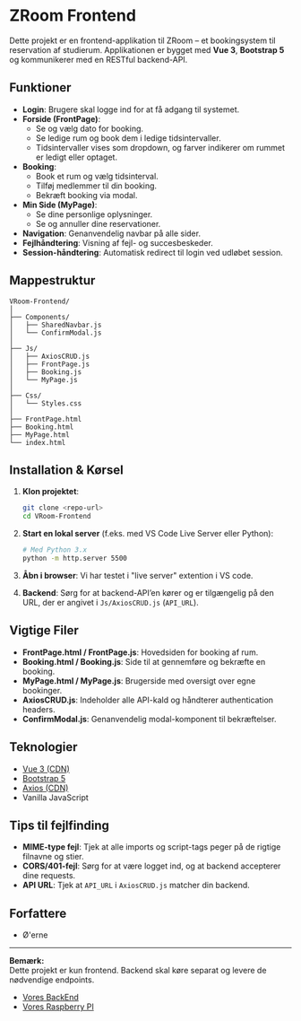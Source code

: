 # ZRoom Frontend

Dette projekt er en frontend-applikation til ZRoom – et bookingsystem til reservation af studierum. Applikationen er bygget med **Vue 3**, **Bootstrap 5** og kommunikerer med en RESTful backend-API.

## Funktioner

- **Login**: Brugere skal logge ind for at få adgang til systemet.
- **Forside (FrontPage)**: 
  - Se og vælg dato for booking.
  - Se ledige rum og book dem i ledige tidsintervaller.
  - Tidsintervaller vises som dropdown, og farver indikerer om rummet er ledigt eller optaget.
- **Booking**:
  - Book et rum og vælg tidsinterval.
  - Tilføj medlemmer til din booking.
  - Bekræft booking via modal.
- **Min Side (MyPage)**:
  - Se dine personlige oplysninger.
  - Se og annuller dine reservationer.
- **Navigation**: Genanvendelig navbar på alle sider.
- **Fejlhåndtering**: Visning af fejl- og succesbeskeder.
- **Session-håndtering**: Automatisk redirect til login ved udløbet session.

## Mappestruktur

```
VRoom-Frontend/
│
├── Components/
│   ├── SharedNavbar.js
│   └── ConfirmModal.js
│
├── Js/
│   ├── AxiosCRUD.js
│   ├── FrontPage.js
│   ├── Booking.js
│   └── MyPage.js
│
├── Css/
│   └── Styles.css
│
├── FrontPage.html
├── Booking.html
├── MyPage.html
└── index.html
```

## Installation & Kørsel

1. **Klon projektet**:
   ```sh
   git clone <repo-url>
   cd VRoom-Frontend
   ```

2. **Start en lokal server** (f.eks. med VS Code Live Server eller Python):
   ```sh
   # Med Python 3.x
   python -m http.server 5500
   ```

3. **Åbn i browser**:
   Vi har testet i "live server" extention i VS code.

4. **Backend**:
   Sørg for at backend-API’en kører og er tilgængelig på den URL, der er angivet i `Js/AxiosCRUD.js` (`API_URL`).

## Vigtige Filer

- **FrontPage.html / FrontPage.js**: Hovedsiden for booking af rum.
- **Booking.html / Booking.js**: Side til at gennemføre og bekræfte en booking.
- **MyPage.html / MyPage.js**: Brugerside med oversigt over egne bookinger.
- **AxiosCRUD.js**: Indeholder alle API-kald og håndterer authentication headers.
- **ConfirmModal.js**: Genanvendelig modal-komponent til bekræftelser.

## Teknologier

- [Vue 3 (CDN)](https://vuejs.org/)
- [Bootstrap 5](https://getbootstrap.com/)
- [Axios (CDN)](https://axios-http.com/)
- Vanilla JavaScript

## Tips til fejlfinding

- **MIME-type fejl**: Tjek at alle imports og script-tags peger på de rigtige filnavne og stier.
- **CORS/401-fejl**: Sørg for at være logget ind, og at backend accepterer dine requests.
- **API URL**: Tjek at `API_URL` i `AxiosCRUD.js` matcher din backend.

## Forfattere

- Ø'erne

---

**Bemærk:**  
Dette projekt er kun frontend. Backend skal køre separat og levere de nødvendige endpoints.
- [Vores BackEnd](https://github.com/OBrixvig/ZRoom-Backend-api)
- [Vores Raspberry PI](https://github.com/OBrixvig/VRoom-Raspberry-Pi)
